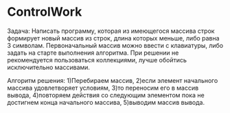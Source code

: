 # ControlWork
Задача:  Написать программу, которая из имеющегося массива строк формирует новый массив из строк, длина которых меньше, либо равна 3 символам. Первоначальный массив можно ввести с клавиатуры, либо задать на старте выполнения алгоритма. При решении не рекомендуется пользоваться коллекциями, лучше обойтись исключительно массивами.

Алгоритм решения: 
1)Перебираем массив, 
2)если элемент начального массива удовлетворяет условиям, 
3)то переносим его в массив вывода, 
4)повторяем действия  со следующим элементом пока не достигнем конца начального массива,
5)выводим массив вывода.